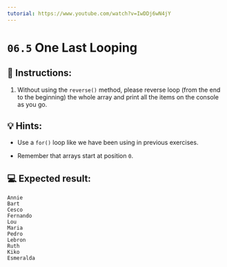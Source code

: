 ```yaml
---
tutorial: https://www.youtube.com/watch?v=IwDDj6wN4jY
---
```


# `06.5` One Last Looping

## 📝 Instructions:

1. Without using the `reverse()` method, please reverse loop (from the end to the beginning) the whole array and print all the items on the console as you go.

## 💡 Hints:

+ Use a `for()` loop like we have been using in previous exercises.

+ Remember that arrays start at position `0`.

## 💻 Expected result:

```text
Annie
Bart
Cesco
Fernando
Lou
Maria
Pedro
Lebron
Ruth
Kiko
Esmeralda
```
